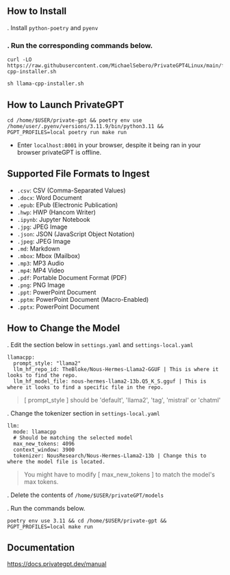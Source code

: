 ## How to Install

. Install `python-poetry` and `pyenv`

### . Run the corresponding commands below.
```
curl -LO https://raw.githubusercontent.com/MichaelSebero/PrivateGPT4Linux/main/files/installers/llama-cpp-installer.sh

sh llama-cpp-installer.sh
```

## How to Launch PrivateGPT
```
cd /home/$USER/private-gpt && poetry env use /home/user/.pyenv/versions/3.11.9/bin/python3.11 && PGPT_PROFILES=local poetry run make run
```

- Enter `localhost:8001` in your browser, despite it being ran in your browser privateGPT is offline.

## Supported File Formats to Ingest

- `.csv`: CSV (Comma-Separated Values)
- `.docx`: Word Document
- `.epub`: EPub (Electronic Publication)
- `.hwp`: HWP (Hancom Writer)
- `.ipynb`: Jupyter Notebook
- `.jpg`: JPEG Image
- `.json`: JSON (JavaScript Object Notation)
- `.jpeg`: JPEG Image
- `.md`: Markdown
- `.mbox`: Mbox (Mailbox)
- `.mp3`: MP3 Audio
- `.mp4`: MP4 Video
- `.pdf`: Portable Document Format (PDF)
- `.png`: PNG Image
- `.ppt`: PowerPoint Document
- `.pptm`: PowerPoint Document (Macro-Enabled)
- `.pptx`: PowerPoint Document
   
## How to Change the Model

. Edit the section below in `settings.yaml` and `settings-local.yaml`

```
llamacpp:
  prompt_style: "llama2"
  llm_hf_repo_id: TheBloke/Nous-Hermes-Llama2-GGUF | This is where it looks to find the repo.
  llm_hf_model_file: nous-hermes-llama2-13b.Q5_K_S.gguf | This is where it looks to find a specific file in the repo.
```
> [ prompt_style ] should be 'default', 'llama2', 'tag', 'mistral' or 'chatml'

. Change the tokenizer section in `settings-local.yaml`

```
llm:
  mode: llamacpp
  # Should be matching the selected model
  max_new_tokens: 4096
  context_window: 3900
  tokenizer: NousResearch/Nous-Hermes-Llama2-13b | Change this to where the model file is located.
```
> You might have to modify [ max_new_tokens ] to match the model's max tokens.

. Delete the contents of `/home/$USER/privateGPT/models`

. Run the commands below. 

```
poetry env use 3.11 && cd /home/$USER/private-gpt && PGPT_PROFILES=local make run
```

## Documentation 

https://docs.privategpt.dev/manual
